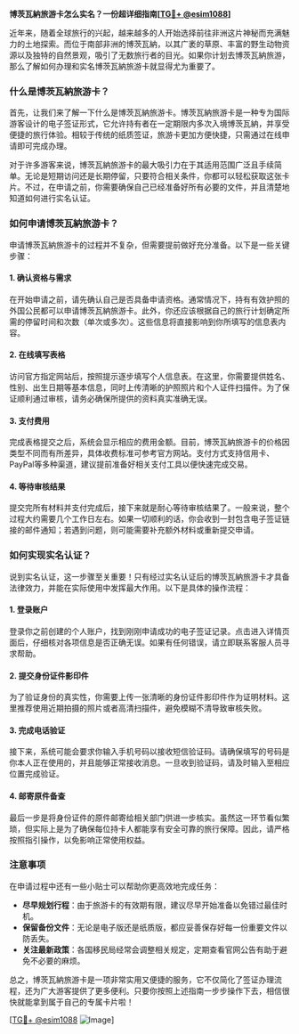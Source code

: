 **博茨瓦納旅游卡怎么实名？一份超详细指南[[TG💪+ @esim1088](https://t.me/s/esim1088)]**

近年来，随着全球旅行的兴起，越来越多的人开始选择前往非洲这片神秘而充满魅力的土地探索。而位于南部非洲的博茨瓦納，以其广袤的草原、丰富的野生动物资源以及独特的自然景观，吸引了无数旅行者的目光。如果你计划去博茨瓦納旅游，那么了解如何办理和实名博茨瓦納旅游卡就显得尤为重要了。

### 什么是博茨瓦納旅游卡？

首先，让我们来了解一下什么是博茨瓦納旅游卡。博茨瓦納旅游卡是一种专为国际游客设计的电子签证形式，它允许持有者在一定期限内多次入境博茨瓦納，并享受便捷的旅行体验。相较于传统的纸质签证，旅游卡更加方便快捷，只需通过在线申请即可完成办理。

对于许多游客来说，博茨瓦納旅游卡的最大吸引力在于其适用范围广泛且手续简单。无论是短期访问还是长期停留，只要符合相关条件，你都可以轻松获取这张卡片。不过，在申请之前，你需要确保自己已经准备好所有必要的文件，并且清楚地知道如何进行实名认证。

### 如何申请博茨瓦納旅游卡？

申请博茨瓦納旅游卡的过程并不复杂，但需要提前做好充分准备。以下是一些关键步骤：

#### 1. 确认资格与需求

在开始申请之前，请先确认自己是否具备申请资格。通常情况下，持有有效护照的外国公民都可以申请博茨瓦納旅游卡。此外，你还应该根据自己的旅行计划确定所需的停留时间和次数（单次或多次）。这些信息将直接影响到你所填写的信息表内容。

#### 2. 在线填写表格

访问官方指定网站后，按照提示逐步填写个人信息表。在这里，你需要提供姓名、性别、出生日期等基本信息，同时上传清晰的护照照片和个人证件扫描件。为了保证顺利通过审核，请务必确保所提供的资料真实准确无误。

#### 3. 支付费用

完成表格提交之后，系统会显示相应的费用金额。目前，博茨瓦納旅游卡的价格因类型不同而有所差异，具体收费标准可参考官方网站。支付方式支持信用卡、PayPal等多种渠道，建议提前准备好相关支付工具以便快速完成交易。

#### 4. 等待审核结果

提交完所有材料并支付完成后，接下来就是耐心等待审核结果了。一般来说，整个过程大约需要几个工作日左右。如果一切顺利的话，你会收到一封包含电子签证链接的邮件通知；若遇到问题，则可能需要补充额外材料或重新提交申请。

### 如何实现实名认证？

说到实名认证，这一步骤至关重要！只有经过实名认证后的博茨瓦納旅游卡才具备法律效力，并能在实际使用中发挥最大作用。以下是具体的操作流程：

#### 1. 登录账户

登录你之前创建的个人账户，找到刚刚申请成功的电子签证记录。点击进入详情页面后，仔细核对各项信息是否正确无误。如果有任何错误，请立即联系客服人员寻求帮助。

#### 2. 提交身份证件影印件

为了验证身份的真实性，你需要上传一张清晰的身份证件影印件作为证明材料。这里推荐使用近期拍摄的照片或者高清扫描件，避免模糊不清导致审核失败。

#### 3. 完成电话验证

接下来，系统可能会要求你输入手机号码以接收短信验证码。请确保填写的号码是你本人正在使用的，并且能够正常接收消息。一旦收到验证码，请及时输入至相应位置完成验证。

#### 4. 邮寄原件备查

最后一步是将身份证件的原件邮寄给相关部门供进一步核实。虽然这一环节看似繁琐，但实际上是为了确保每位持卡人都能享有安全可靠的旅行保障。因此，请严格按照指引操作，以免影响正常使用权益。

### 注意事项

在申请过程中还有一些小贴士可以帮助你更高效地完成任务：

- **尽早规划行程**：由于旅游卡的有效期有限，建议尽早开始准备以免错过最佳时机。
- **保留备份文件**：无论是电子版还是纸质版，都应妥善保存好每一份重要文件以防丢失。
- **关注最新政策**：各国移民局经常会调整相关规定，定期查看官网公告有助于避免不必要的麻烦。

总之，博茨瓦納旅游卡是一项非常实用又便捷的服务，它不仅简化了签证办理流程，还为广大游客提供了更多便利。只要你按照上述指南一步步操作下去，相信很快就能拿到属于自己的专属卡片啦！

[[TG💪+ @esim1088](https://t.me/s/esim1088) ![Image](https://i.postimg.cc/4NQfJmqS/Snipaste-2025-05-13-00-14-12.png)]